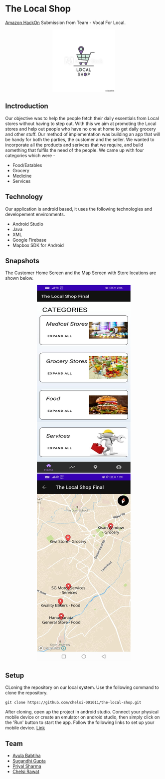 # The Local Shop
[Amazon HackOn](https://hackon-with-amazon.hackerearth.com/) Submission from Team - Vocal For Local.

<p align="center">
  <img width="200" height="200" src="Images/logoo.jpg">
</p>

## Inctroduction
Our objective was to help the people fetch their daily essentials from Local stores without having to step out. With this we aim at promoting the Local stores and help out people who have no one at home to get daily grocery and other stuff.
Our method of implementation was building an app that will be handy for both the parties, the customer and the seller. We wanted to incorporate all the products and serivces that we require, and build something that fulfils the need of the people.
We came up with four categories which were -
* Food/Eatables
* Grocery
* Medicine
* Services

## Technology
Our application is android based, it uses the following technologies and developement environments.
* Android Studio
* Java
* XML
* Google Firebase
* Mapbox SDK for Android

## Snapshots
The Customer Home Screen and the Map Screen with Store locations are shown below.
<div align="center">
  <img width="300" height="600" src="Images/customer_main.jpeg">
  <img  width="300" height="600" src="Images/map.jpeg">
</div>

## Setup
CLoning the repository on our local system. Use the following command to clone the repository.
```
git clone https://github.com/chelsi-001011/the-local-shop.git
```
After cloning, open up the project in android studio. Connect your physical mobile device or create an emulator on android studio, then simply click on the 'Run' button to start the app. Follow the following links to set up your mobile device.
[Link](https://developer.android.com/training/basics/firstapp/running-app)

## Team

* [Avula Babtiha](https://github.com/babitha667)
* [Sugandhi Gupta](https://github.com/SugandhiGupta)
* [Priyal Sharma](https://github.com/Prl-1234)
* [Chelsi Rawat](https://github.com/chelsi-001011)
